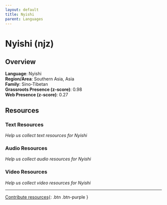 ```yaml
---
layout: default
title: Nyishi
parent: Languages
---
```


# Nyishi (njz)

## Overview

**Language**: Nyishi  
**Region/Area**: Southern Asia, Asia  
**Family**: Sino-Tibetan  
**Grassroots Presence (z-score)**: 0.98  
**Web Presence (z-score)**: 0.27  

## Resources

### Text Resources
*Help us collect text resources for Nyishi*

### Audio Resources
*Help us collect audio resources for Nyishi*

### Video Resources
*Help us collect video resources for Nyishi*

---

[Contribute resources](https://forms.office.com/e/1SfLJx3u1r){: .btn .btn-purple }

